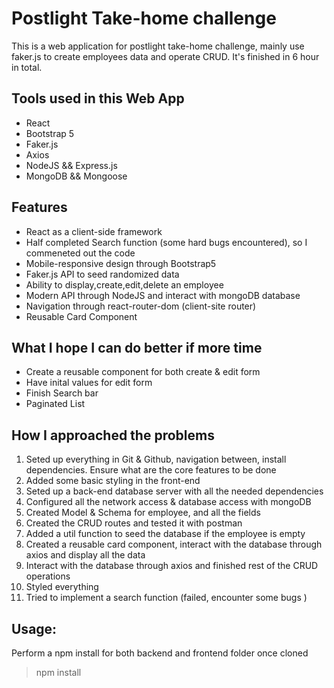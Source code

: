 # Postlight Take-home challenge

This is a web application for postlight take-home challenge, mainly use faker.js to create employees data and operate CRUD. It's finished in 6 hour in total.

## Tools used in this Web App

- React
- Bootstrap 5
- Faker.js
- Axios
- NodeJS && Express.js
- MongoDB && Mongoose

## Features

- React as a client-side framework
- Half completed Search function (some hard bugs encountered), so I commeneted out  the code
- Mobile-responsive design through Bootstrap5
- Faker.js API to seed randomized data
- Ability to display,create,edit,delete an employee
- Modern API through NodeJS and interact with mongoDB database
- Navigation through react-router-dom (client-site router)
- Reusable Card Component
## What I hope I can do better if more time
- Create a reusable component for both create & edit form
- Have inital values for edit form
- Finish Search bar
- Paginated List

## How I approached the problems
1. Seted up everything in Git & Github, navigation between, install dependencies. Ensure what are the core features to be done
2. Added some basic styling in the front-end
3. Seted up a back-end database server with all the needed dependencies
4. Configured all the network access & database access with mongoDB
5. Created Model & Schema for employee, and all the fields
6. Created the CRUD routes and tested it with postman
7. Added a util function to seed the database if the employee is empty
8. Created a reusable card component, interact with the database through axios and display all the data
9. Interact with the database through axios and finished rest of the CRUD operations
10. Styled everything
11. Tried to implement a search function (failed, encounter some bugs )

## Usage: 
Perform a npm install for both backend and frontend folder once cloned
> npm install

